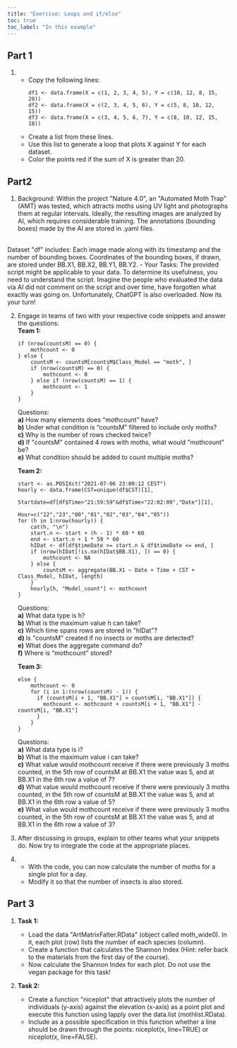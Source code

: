 ```yaml
---
title: "Exercise: Loops and if/else"
toc: true
toc_label: "In this example"
---
```

## Part 1
1. - Copy the following lines:
      ```
      df1 <- data.frame(X = c(1, 2, 3, 4, 5), Y = c(10, 12, 8, 15, 20))
      df2 <- data.frame(X = c(2, 3, 4, 5, 6), Y = c(5, 8, 10, 12, 15))
      df3 <- data.frame(X = c(3, 4, 5, 6, 7), Y = c(8, 10, 12, 15, 18))
      ```
   - Create a list from these lines.
   - Use this list to generate a loop that plots X against Y for each dataset.
   - Color the points red if the sum of X is greater than 20.

## Part2
1. Background: Within the project "Nature 4.0", an "Automated Moth Trap" (AMT) was tested, which attracts moths using UV light and photographs them at regular intervals. Ideally, the resulting images are analyzed by AI, which requires considerable training. The annotations (bounding boxes) made by the AI are stored in .yaml files. <br/>
<br/>
   Dataset "df" includes: Each image made along with its timestamp and the number of bounding boxes. Coordinates of the bounding boxes, if drawn, are stored under BB.X1, BB.X2, BB.Y1, BB.Y2.
   - Your Tasks: The provided script might be applicable to your data. To determine its usefulness, you need to understand the script. Imagine the people who evaluated the data via AI did not comment on the script and over time, have forgotten what exactly was going on. Unfortunately, ChatGPT is also overloaded. Now its your turn!

2. Engage in teams of two with your respective code snippets and answer the questions:<br/>
      **Team 1:**
      ```
      if (nrow(countsM) == 0) {
          mothcount <- 0
      } else {
          countsM <- countsM[countsM$Class_Model == "moth", ]
          if (nrow(countsM) == 0) {
              mothcount <- 0
          } else if (nrow(countsM) == 1) {
              mothcount <- 1
          }
      }
      ```
      Questions:<br/>
      **a)** How many elements does “mothcount” have?<br/>
      **b)** Under what condition is “countsM” filtered to include only moths?<br/>
      **c)** Why is the number of rows checked twice?<br/>
      **d)** If "countsM" contained 4 rows with moths, what would "mothcount" be?<br/>
      **e)** What condition should be added to count multiple moths?

      **Team 2:**
      ```
      start <- as.POSIXct("2021-07-06 23:00:12 CEST")
      hourly <- data.frame(CST=unique(df$CST)[1],
                           Startdate=df[df$Time>"21:59:59"&df$Time<"22:02:00","Date"][1],
                           Hour=c("22","23","00","01","02","03","04","05"))
      for (h in 1:nrow(hourly)) {
          cat(h, "\n")
          start.n <- start + (h - 1) * 60 * 60
          end <- start.n + 1 * 59 * 60
          hIDat <- df[df$timeDate >= start.n & df$timeDate <= end, ]
          if (nrow(hIDat[!is.na(hIDat$BB.X1), ]) == 0) {
              mothcount <- NA
          } else {
              countsM <- aggregate(BB.X1 ~ Date + Time + CST + Class_Model, hIDat, length)
          }
          hourly[h, "Model_count"] <- mothcount
      }
      ```
      Questions:<br/>
      **a)** What data type is h?<br/>
      **b)** What is the maximum value h can take?<br/>
      **c)** Which time spans rows are stored in "hIDat"?<br/>
      **d)** Is "countsM" created if no insects or moths are detected?<br/>
      **e)** What does the aggregate command do?<br/>
      **f)** Where is “mothcount” stored?

      **Team 3:**
      ```
      else {
          mothcount <- 0
          for (i in 1:(nrow(countsM) - 1)) {
            if (countsM[i + 1, "BB.X1"] > countsM[i, "BB.X1"]) {
              mothcount <- mothcount + countsM[i + 1, "BB.X1"] - countsM[i, "BB.X1"]
            }
          }
      }
      ```
      Questions:<br/>
      **a)** What data type is i?<br/>
      **b)** What is the maximum value i can take?<br/>
      **c)** What value would mothcount receive if there were previously 3 moths counted, in the 5th row of countsM at BB.X1 the value was 5, and at BB.X1 in the 6th row a value of 7?<br/>
      **d)** What value would mothcount receive if there were previously 3 moths counted, in the 5th row of countsM at BB.X1 the value was 5, and at BB.X1 in the 6th row a value of 5?<br/>
      **e)** What value would mothcount receive if there were previously 3 moths counted, in the 5th row of countsM at BB.X1 the value was 5, and at BB.X1 in the 6th row a value of 3?

4. After discussing in groups, explain to other teams what your snippets do. Now try to integrate the code at the appropriate places.

5. - With the code, you can now calculate the number of moths for a single plot for a day.
   - Modify it so that the number of insects is also stored.

## Part 3
1. **Task 1:**
    - Load the data "ArtMatrixFalter.RData" (object called moth_wide0). In it, each plot (row) lists the number of each species (column).
    - Create a function that calculates the Shannon Index (Hint: refer back to the materials from the first day of the course).
    - Now calculate the Shannon Index for each plot. Do not use the vegan package for this task!

2. **Task 2:**
    - Create a function "niceplot" that attractively plots the number of individuals (y-axis) against the elevation (x-axis) as a point plot and execute this function using lapply over the data.list (mothlist.RData).
    - Include as a possible specification in this function whether a line should be drawn through the points: niceplot(x, line=TRUE) or niceplot(x, line=FALSE).